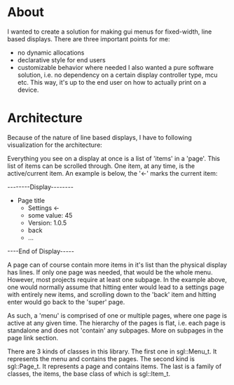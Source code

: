 # About
I wanted to create a solution for making gui menus for fixed-width, line based displays.
There are three important points for me:
 - no dynamic allocations
 - declarative style for end users
 - customizable behavior where needed
I also wanted a pure software solution, i.e. no dependency on a certain display controller type, mcu etc. This way, it's up to the end user on how to actually print on a device.

# Architecture
Because of the nature of line based displays, I have to following visualization for the architecture:

Everything you see on a display at once is a list of 'items' in a 'page'. This list of items can be scrolled through. One item, at any time, is the active/current item.
An example is below, the '<-' marks the current item:

--------Display--------
 - Page title
   - Settings <-
   - some value: 45 
   - Version: 1.0.5
   - back
   - ...

----End of Display-----

A page can of course contain more items in it's list than the physical display has lines.
If only one page was needed, that would be the whole menu. However, most projects require at least one subpage. In the example above, one would normally assume that hitting enter would lead to a settings page with entirely new items, and scrolling down to the 'back' item and hitting enter would go back to the 'super' page. 

As such, a 'menu' is comprised of one or multiple pages, where one page is active at any given time. The hierarchy of the pages is flat, i.e. each page is standalone and does not 'contain' any subpages. More on subpages in the page link section.

There are 3 kinds of classes in this library. 
The first one in sgl::Menu_t. It represents the menu and contains the pages. 
The second kind is sgl::Page_t. It represents a page and contains items. 
The last is a family of classes, the items, the base class of which is sgl::Item_t.